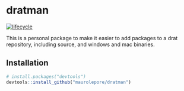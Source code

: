 
<!-- README.md is generated from README.Rmd. Please edit that file -->

# dratman

[![lifecycle](https://img.shields.io/badge/lifecycle-experimental-orange.svg)](https://www.tidyverse.org/lifecycle/#experimental)

This is a personal package to make it easier to add packages to a drat
repository, including source, and windows and mac binaries.

## Installation

``` r
# install.packages("devtools")
devtools::install_github("maurolepore/dratman")
```
